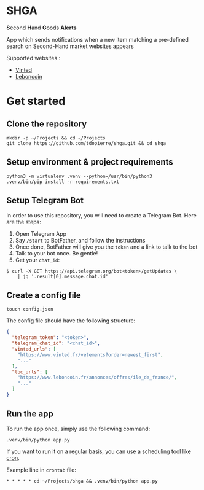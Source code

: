 # SHGA
**S**econd **H**and **G**oods **Alerts**

App which sends notifications when a new item matching a pre-defined search on Second-Hand market websites appears

Supported websites : 
- [Vinted](https://www.vinted.fr/)
- [Leboncoin](https://www.leboncoin.fr/)

# Get started
## Clone the repository
```shell script
mkdir -p ~/Projects && cd ~/Projects
git clone https://github.com/tdopierre/shga.git && cd shga
```
## Setup environment & project requirements
```shell script
python3 -m virtualenv .venv --python=/usr/bin/python3
.venv/bin/pip install -r requirements.txt
```
## Setup Telegram Bot
In order to use this repository, you will need to create a Telegram Bot. Here are the steps:
1. Open Telegram App
2. Say `/start` to BotFather, and follow the instructions
3. Once done, BotFather will give you the `token` and a link to talk to the bot
4. Talk to your bot once. Be gentle!
5. Get your `chat_id`: 
```shell script
$ curl -X GET https://api.telegram.org/bot<token>/getUpdates \
	| jq '.result[0].message.chat.id'
```

## Create a config file
```shell script
touch config.json
```
The config file should have the following structure:
```json
{
  "telegram_token": "<token>",
  "telegram_chat_id": "<chat_id>",
  "vinted_urls": [
    "https://www.vinted.fr/vetements?order=newest_first",
    "..."
  ],
  "lbc_urls": [
    "https://www.leboncoin.fr/annonces/offres/ile_de_france/",
    "..."  
  ]
}
```


## Run the app
To run the app once, simply use the following command:
```shell script
.venv/bin/python app.py
```
If you want to run it on a regular basis, you can use a scheduling tool like [cron](https://en.wikipedia.org/wiki/Cron).

Example line in `crontab` file:

```shell script
* * * * * cd ~/Projects/shga && .venv/bin/python app.py
```
